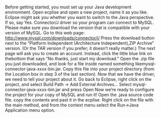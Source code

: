 Before getting started, you must set up your Java development environment.
Open ecplise and open a new project, name it as you like.
Eclipse might ask you whether you want to switch to the Java perspective. If so, say Yes.
Connector/J driver so your program can connect to MySQL. Please make sure you download the version that is compatible with your version of MySQL.
Go to this web page: http://www.mysql.com/downloads/connector/j/
Press the download button next to the “Platform Independent (Architecture Independent),ZIP Archive” version. (Or the TAR version if you prefer; it doesn’t really matter.)
The next page will ask you to create an account. Instead, click the little blue link on thebottom that says “No thanks, just start my download.”
Open the .zip file you just downloaded, and look for a file inside named something likemysql-connector-java-xxxx-bin.jar. Copy this file into your project directory (from the Location box in step 3 of the last section).
Now that we have the driver, we need to tell your project about it. Go back to Eclipse, right click on the project, and select Build Path → Add External Archives…
Select mysql-connector-java-xxxx-bin.jar and press Open
Now we’re ready to configure the project for your copy of MySQL and run it!
Open the .java source code file. copy the contents and past it in the ecplise. 
Right click on the file with the main method, and from the context menu select the Run->Java Application menu option.
